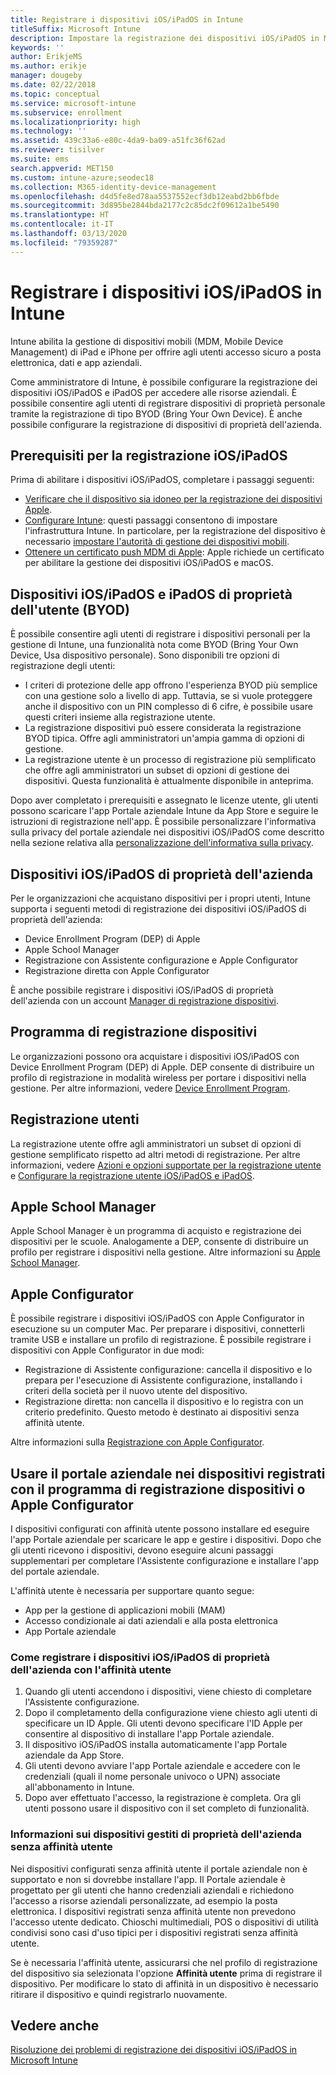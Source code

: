 ```yaml
---
title: Registrare i dispositivi iOS/iPadOS in Intune
titleSuffix: Microsoft Intune
description: Impostare la registrazione dei dispositivi iOS/iPadOS in Microsoft Intune.
keywords: ''
author: ErikjeMS
ms.author: erikje
manager: dougeby
ms.date: 02/22/2018
ms.topic: conceptual
ms.service: microsoft-intune
ms.subservice: enrollment
ms.localizationpriority: high
ms.technology: ''
ms.assetid: 439c33a6-e80c-4da9-ba09-a51fc36f62ad
ms.reviewer: tisilver
ms.suite: ems
search.appverid: MET150
ms.custom: intune-azure;seodec18
ms.collection: M365-identity-device-management
ms.openlocfilehash: d4d5fe8ed78aa5537552ecf3db12eabd2bb6fbde
ms.sourcegitcommit: 3d895be2844bda2177c2c85dc2f09612a1be5490
ms.translationtype: HT
ms.contentlocale: it-IT
ms.lasthandoff: 03/13/2020
ms.locfileid: "79359287"
---
```

# <a name="enroll-iosipados-devices-in-intune"></a>Registrare i dispositivi iOS/iPadOS in Intune

Intune abilita la gestione di dispositivi mobili (MDM, Mobile Device Management) di iPad e iPhone per offrire agli utenti accesso sicuro a posta elettronica, dati e app aziendali.

Come amministratore di Intune, è possibile configurare la registrazione dei dispositivi iOS/iPadOS e iPadOS per accedere alle risorse aziendali. È possibile consentire agli utenti di registrare dispositivi di proprietà personale tramite la registrazione di tipo BYOD (Bring Your Own Device). È anche possibile configurare la registrazione di dispositivi di proprietà dell'azienda.

## <a name="prerequisites-for-iosipados-enrollment"></a>Prerequisiti per la registrazione iOS/iPadOS

Prima di abilitare i dispositivi iOS/iPadOS, completare i passaggi seguenti:

- [Verificare che il dispositivo sia idoneo per la registrazione dei dispositivi Apple](https://support.apple.com/en-us/HT204142#eligibility).
- [Configurare Intune](../fundamentals/setup-steps.md): questi passaggi consentono di impostare l'infrastruttura Intune. In particolare, per la registrazione del dispositivo è necessario [impostare l'autorità di gestione dei dispositivi mobili](../fundamentals/mdm-authority-set.md).
- [Ottenere un certificato push MDM di Apple](apple-mdm-push-certificate-get.md): Apple richiede un certificato per abilitare la gestione dei dispositivi iOS/iPadOS e macOS.

## <a name="user-owned-iosipados-and-ipados-devices-byod"></a>Dispositivi iOS/iPadOS e iPadOS di proprietà dell'utente (BYOD)

È possibile consentire agli utenti di registrare i dispositivi personali per la gestione di Intune, una funzionalità nota come BYOD (Bring Your Own Device, Usa dispositivo personale). Sono disponibili tre opzioni di registrazione degli utenti:
- I criteri di protezione delle app offrono l'esperienza BYOD più semplice con una gestione solo a livello di app. Tuttavia, se si vuole proteggere anche il dispositivo con un PIN complesso di 6 cifre, è possibile usare questi criteri insieme alla registrazione utente.
- La registrazione dispositivi può essere considerata la registrazione BYOD tipica. Offre agli amministratori un'ampia gamma di opzioni di gestione.
- La registrazione utente è un processo di registrazione più semplificato che offre agli amministratori un subset di opzioni di gestione dei dispositivi. Questa funzionalità è attualmente disponibile in anteprima. 

Dopo aver completato i prerequisiti e assegnato le licenze utente, gli utenti possono scaricare l'app Portale aziendale Intune da App Store e seguire le istruzioni di registrazione nell'app. È possibile personalizzare l'informativa sulla privacy del portale aziendale nei dispositivi iOS/iPadOS come descritto nella sezione relativa alla [personalizzazione dell'informativa sulla privacy](../apps/company-portal-app.md#privacy-statement-customization).

## <a name="company-owned-iosipados-devices"></a>Dispositivi iOS/iPadOS di proprietà dell'azienda

Per le organizzazioni che acquistano dispositivi per i propri utenti, Intune supporta i seguenti metodi di registrazione dei dispositivi iOS/iPadOS di proprietà dell'azienda:

- Device Enrollment Program (DEP) di Apple
- Apple School Manager
- Registrazione con Assistente configurazione e Apple Configurator
- Registrazione diretta con Apple Configurator

È anche possibile registrare i dispositivi iOS/iPadOS di proprietà dell'azienda con un account [Manager di registrazione dispositivi](device-enrollment-manager-enroll.md).

## <a name="device-enrollment-program"></a>Programma di registrazione dispositivi

Le organizzazioni possono ora acquistare i dispositivi iOS/iPadOS con Device Enrollment Program (DEP) di Apple. DEP consente di distribuire un profilo di registrazione in modalità wireless per portare i dispositivi nella gestione. Per altre informazioni, vedere [Device Enrollment Program](device-enrollment-program-enroll-ios.md).

## <a name="user-enrollment"></a>Registrazione utenti
La registrazione utente offre agli amministratori un subset di opzioni di gestione semplificato rispetto ad altri metodi di registrazione. Per altre informazioni, vedere [Azioni e opzioni supportate per la registrazione utente](ios-user-enrollment-supported-actions.md) e [Configurare la registrazione utente iOS/iPadOS e iPadOS](ios-user-enrollment.md).

## <a name="apple-school-manager"></a>Apple School Manager

Apple School Manager è un programma di acquisto e registrazione dei dispositivi per le scuole. Analogamente a DEP, consente di distribuire un profilo per registrare i dispositivi nella gestione. Altre informazioni su [Apple School Manager](apple-school-manager-set-up-ios.md).

## <a name="apple-configurator"></a>Apple Configurator

È possibile registrare i dispositivi iOS/iPadOS con Apple Configurator in esecuzione su un computer Mac. Per preparare i dispositivi, connetterli tramite USB e installare un profilo di registrazione. È possibile registrare i dispositivi con Apple Configurator in due modi:

- Registrazione di Assistente configurazione: cancella il dispositivo e lo prepara per l'esecuzione di Assistente configurazione, installando i criteri della società per il nuovo utente del dispositivo.
- Registrazione diretta: non cancella il dispositivo e lo registra con un criterio predefinito. Questo metodo è destinato ai dispositivi senza affinità utente.

Altre informazioni sulla [Registrazione con Apple Configurator](apple-configurator-enroll-ios.md).

## <a name="use-the-company-portal-on-dep-enrolled-or-apple-configurator-enrolled-devices"></a>Usare il portale aziendale nei dispositivi registrati con il programma di registrazione dispositivi o Apple Configurator

I dispositivi configurati con affinità utente possono installare ed eseguire l'app Portale aziendale per scaricare le app e gestire i dispositivi. Dopo che gli utenti ricevono i dispositivi, devono eseguire alcuni passaggi supplementari per completare l'Assistente configurazione e installare l'app del portale aziendale.

L'affinità utente è necessaria per supportare quanto segue:

- App per la gestione di applicazioni mobili (MAM)
- Accesso condizionale ai dati aziendali e alla posta elettronica
- App Portale aziendale

### <a name="how-users-enroll-corporate-owned-iosipados-devices-with-user-affinity"></a>Come registrare i dispositivi iOS/iPadOS di proprietà dell'azienda con l'affinità utente

1. Quando gli utenti accendono i dispositivi, viene chiesto di completare l'Assistente configurazione.
2. Dopo il completamento della configurazione viene chiesto agli utenti di specificare un ID Apple. Gli utenti devono specificare l'ID Apple per consentire al dispositivo di installare l'app Portale aziendale.
3. Il dispositivo iOS/iPadOS installa automaticamente l'app Portale aziendale da App Store.
4. Gli utenti devono avviare l'app Portale aziendale e accedere con le credenziali (quali il nome personale univoco o UPN) associate all'abbonamento in Intune.
5. Dopo aver effettuato l'accesso, la registrazione è completa. Ora gli utenti possono usare il dispositivo con il set completo di funzionalità.

### <a name="about-corporate-owned-managed-devices-with-no-user-affinity"></a>Informazioni sui dispositivi gestiti di proprietà dell'azienda senza affinità utente

Nei dispositivi configurati senza affinità utente il portale aziendale non è supportato e non si dovrebbe installare l'app. Il Portale aziendale è progettato per gli utenti che hanno credenziali aziendali e richiedono l'accesso a risorse aziendali personalizzate, ad esempio la posta elettronica. I dispositivi registrati senza affinità utente non prevedono l'accesso utente dedicato. Chioschi multimediali, POS o dispositivi di utilità condivisi sono casi d'uso tipici per i dispositivi registrati senza affinità utente.

Se è necessaria l'affinità utente, assicurarsi che nel profilo di registrazione del dispositivo sia selezionata l'opzione **Affinità utente** prima di registrare il dispositivo. Per modificare lo stato di affinità in un dispositivo è necessario ritirare il dispositivo e quindi registrarlo nuovamente.

## <a name="see-also"></a>Vedere anche

[Risoluzione dei problemi di registrazione dei dispositivi iOS/iPadOS in Microsoft Intune](https://support.microsoft.com/help/4039809)
